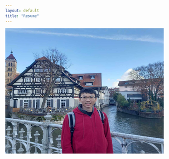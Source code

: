 ```yaml
---
layout: default
title: "Resume"
---
```

<img src="/assets/photo1.jpeg" width="600" height="400"/>


